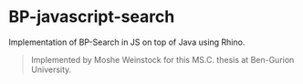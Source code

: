 # BP-javascript-search
Implementation of BP-Search in JS on top of Java using Rhino.
> Implemented by Moshe Weinstock for this MS.C. thesis at Ben-Gurion University.